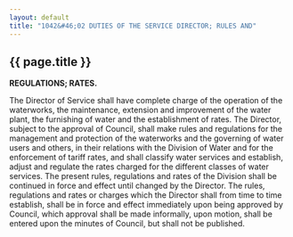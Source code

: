 ```yaml
---
layout: default 
title: "1042&#46;02 DUTIES OF THE SERVICE DIRECTOR; RULES AND"
---
```


{{ page.title }}
----------------

**REGULATIONS; RATES.**

The Director of Service shall have complete charge of the operation of
the waterworks, the maintenance, extension and improvement of the water
plant, the furnishing of water and the establishment of rates. The
Director, subject to the approval of Council, shall make rules and
regulations for the management and protection of the waterworks and the
governing of water users and others, in their relations with the
Division of Water and for the enforcement of tariff rates, and shall
classify water services and establish, adjust and regulate the rates
charged for the different classes of water services. The present rules,
regulations and rates of the Division shall be continued in force and
effect until changed by the Director. The rules, regulations and rates
or charges which the Director shall from time to time establish, shall
be in force and effect immediately upon being approved by Council, which
approval shall be made informally, upon motion, shall be entered upon
the minutes of Council, but shall not be published.
